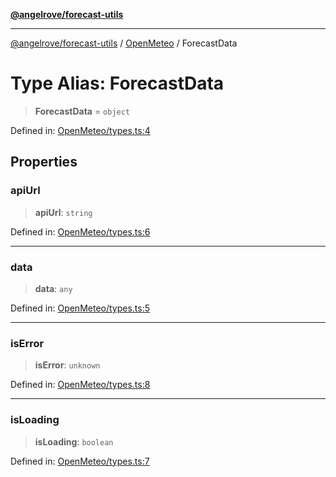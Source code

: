 [**@angelrove/forecast-utils**](../../README.md)

***

[@angelrove/forecast-utils](../../README.md) / [OpenMeteo](../README.md) / ForecastData

# Type Alias: ForecastData

> **ForecastData** = `object`

Defined in: [OpenMeteo/types.ts:4](https://github.com/angelrove/forecast-utils/blob/d9298a6163fd32583e182ae2f9197ab3aae26c2c/src/OpenMeteo/types.ts#L4)

## Properties

### apiUrl

> **apiUrl**: `string`

Defined in: [OpenMeteo/types.ts:6](https://github.com/angelrove/forecast-utils/blob/d9298a6163fd32583e182ae2f9197ab3aae26c2c/src/OpenMeteo/types.ts#L6)

***

### data

> **data**: `any`

Defined in: [OpenMeteo/types.ts:5](https://github.com/angelrove/forecast-utils/blob/d9298a6163fd32583e182ae2f9197ab3aae26c2c/src/OpenMeteo/types.ts#L5)

***

### isError

> **isError**: `unknown`

Defined in: [OpenMeteo/types.ts:8](https://github.com/angelrove/forecast-utils/blob/d9298a6163fd32583e182ae2f9197ab3aae26c2c/src/OpenMeteo/types.ts#L8)

***

### isLoading

> **isLoading**: `boolean`

Defined in: [OpenMeteo/types.ts:7](https://github.com/angelrove/forecast-utils/blob/d9298a6163fd32583e182ae2f9197ab3aae26c2c/src/OpenMeteo/types.ts#L7)
